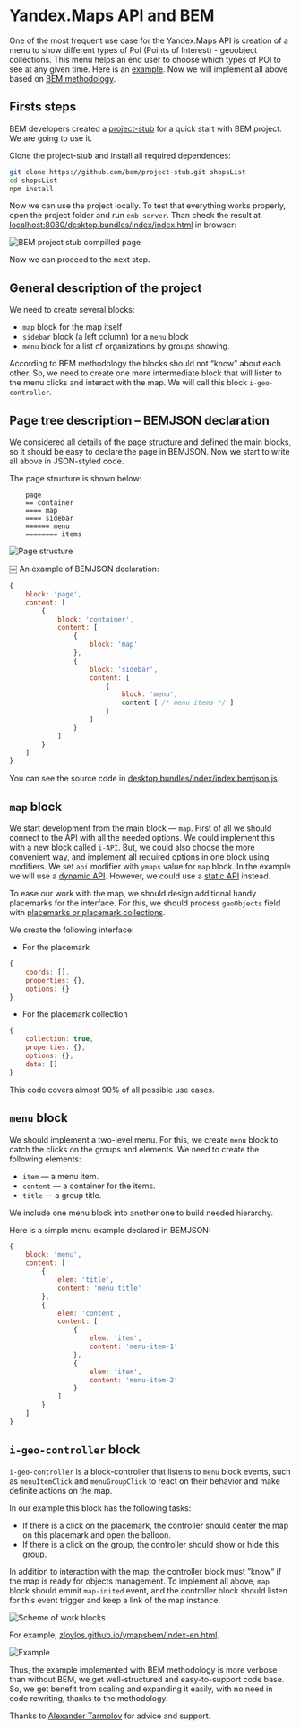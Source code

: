 # Yandex.Maps API and BEM

One of the most frequent use case for the Yandex.Maps API is creation of a menu to show different types of PoI (Points of Interest) - geoobject collections. This menu helps an end user to choose which types of POI to see at any given time. Here is an [example](http://dimik.github.com/ymaps/examples/group-menu/menu03.html). Now we will implement all above based on [BEM methodology](http://bem.info/method/).

## Firsts steps

BEM developers created a [project-stub](http://bem.info/tutorials/project-stub/) for a quick start with BEM project. We are going to use it.

Clone the project-stub and install all required dependences:

```bash
git clone https://github.com/bem/project-stub.git shopsList
cd shopsList
npm install
```

Now we can use the project locally. To test that everything works properly, open the project folder and run `enb server`. Than check the result at [localhost:8080/desktop.bundles/index/index.html](http://localhost:8080/desktop.bundles/index/index.html) in browser:

<img src="https://raw.githubusercontent.com/bem/bem-method/bem-info-data/articles/yamapsbem/project-stub.png" alt="BEM project stub compilled page" border="0"/>

Now we can proceed to the next step.

## General description of the project

We need to create several blocks:

* `map` block for the map itself
* `sidebar` block (a left column) for a `menu` block
* `menu` block for a list of organizations by groups showing.

According to BEM methodology the blocks should not “know” about each other. So, we need to create one more intermediate block that will lister to the menu clicks and interact with the map. We will call this block `i-geo-controller`.

## Page tree description – BEMJSON declaration

We considered all details of the page structure and defined the main blocks, so it should be easy to declare the page in BEMJSON. Now we start to write all above in JSON-styled code.

The page structure is shown below:

```
    page
    == container
    ==== map
    ==== sidebar
    ====== menu
    ======== items
```

<img src="http://zloylos.me/other/imgs/ymapsbem/index_bemjson.png" alt="Page structure">

￼
An example of BEMJSON declaration:

````js
{
    block: 'page',
    content: [
        {
            block: 'container',
            content: [
                {
                    block: 'map'
                },
                {
                    block: 'sidebar',
                    content: [
                        {
                            block: 'menu',
                            content [ /* menu items */ ]
                        }
                    ]
                }
            ]
        }
    ]
}
````

You can see the source code in [desktop.bundles/index/index.bemjson.js](https://github.com/zloylos/ymaps-and-bem/blob/master/desktop.bundles/index/index.bemjson.js).

## `map` block

We start development from the main block — `map`. First of all we should connect to the API with all the needed options. We could implement this with a new block called `i-API`. But, we could also choose the more convenient way, and implement all required options in one block using modifiers. We set `api` modifier with `ymaps` value for `map` block. In the example we will use a [dynamic API](http://api.yandex.ru/maps/doc/jsapi/). However, we could use a [static API](http://api.yandex.ru/maps/doc/staticapi/) instead.

To ease our work with the map, we should design additional handy placemarks for the interface. For this, we should process `geoObjects` field with [placemarks or placemark collections](http://api.yandex.com/maps/doc/jsapi/2.x/dg/concepts/geoobjects.xml).

We create the following interface:

* For the placemark

```js
{
    coords: [],
    properties: {},
    options: {}
}
```

* For the placemark collection

```js
{
    collection: true,
    properties: {},
    options: {},
    data: []
}
```
This code covers almost 90% of all possible use cases.

## `menu` block

We should implement a two-level menu. For this, we create `menu` block to catch the clicks on the groups and elements. We need to create the following elements:

* `item` — a menu item.
* `content` — a container for the items.
* `title` — a group title.

We include one menu block into another one to build needed hierarchy.

Here is a simple menu example declared in BEMJSON:
````js
{
    block: 'menu',
    content: [
        {
            elem: 'title',
            content: 'menu title'
        },
        {
            elem: 'content',
            content: [
                {
                    elem: 'item',
                    content: 'menu-item-1'
                },
                {
                    elem: 'item',
                    content: 'menu-item-2'
                }
            ]
        }
    ]
}
````

## `i-geo-controller` block

`i-geo-controller` is a block-controller that listens to `menu` block events, such as `menuItemClick` and `menuGroupClick` to react on their behavior and make definite actions on the map.

In our example this block has the following tasks:

* If there is a click on the placemark, the controller should center the map on this placemark and open the balloon.
* If there is a click on the group, the controller should show or hide this group.

In addition to interaction with the map, the controller block must ”know“ if the map is ready for objects management. To implement all above, `map` block should emmit `map-inited` event, and the controller block should listen for this event trigger and keep a link of the map instance.

<img src="http://zloylos.me/other/imgs/ymapsbem/blocks_scheme-en.png" alt="Scheme of work blocks">


For example, [zloylos.github.io/ymapsbem/index-en.html](http://zloylos.github.io/ymapsbem/index-en.html).

<img src="http://zloylos.me/other/imgs/ymapsbem/ready-en.png" alt="Example">

Thus, the example implemented with BEM methodology is more verbose than without BEM, we get well-structured and easy-to-support code base. So, we get benefit from scaling and expanding it easily, with no need in code rewriting, thanks to the methodology.

Thanks to [Alexander Tarmolov](http://twitter.com/tarmolov) for advice and support.
